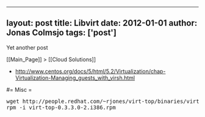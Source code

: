 
---
layout: post
title: Libvirt
date: 2012-01-01
author: Jonas Colmsjo
tags: ['post']
---

Yet another post





[[Main_Page]] > [[Cloud Solutions]]


* http://www.centos.org/docs/5/html/5.2/Virtualization/chap-Virtualization-Managing_guests_with_virsh.html


#= Misc =

<pre>
wget http://people.redhat.com/~rjones/virt-top/binaries/virt-top-0.3.3.0-2.i386.rpm
rpm -i virt-top-0.3.3.0-2.i386.rpm

</pre>
